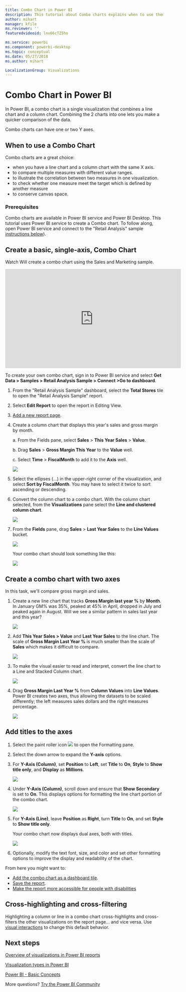 ```yaml
---
title: Combo Chart in Power BI
description: This tutorial about Combo charts explains when to use them and how to build them in Power BI service and Desktop.
author: mihart
manager: kfile
ms.reviewer: ''
featuredvideoid: lnv66cTZ5ho

ms.service: powerbi
ms.component: powerbi-desktop
ms.topic: conceptual
ms.date: 05/27/2018
ms.author: mihart

LocalizationGroup: Visualizations
---
```

# Combo Chart in Power BI
In Power BI, a combo chart is a single visualization that combines a line chart and a column chart. Combining the 2 charts into one lets you make a quicker comparison of the data.

Combo charts can have one or two Y axes.

## When to use a Combo Chart
Combo charts are a great choice:

* when you have a line chart and a column chart with the same X axis.
* to compare multiple measures with different value ranges.
* to illustrate the correlation between two measures in one visualization.
* to check whether one measure meet the target which is defined by another measure
* to conserve canvas space.

### Prerequisites
Combo charts are available in Power BI service and Power BI Desktop. This tutorial uses Power BI service to create a Combo chart. To follow along, open Power BI service and connect to the "Retail Analysis" sample [instructions below](#create)).


## Create a basic, single-axis, Combo Chart
Watch Will create a combo chart using the Sales and Marketing sample.

<iframe width="560" height="315" src="https://www.youtube.com/embed/lnv66cTZ5ho?list=PL1N57mwBHtN0JFoKSR0n-tBkUJHeMP2cP" frameborder="0" allowfullscreen></iframe>  

<a name="create"></a>
To create your own combo chart, sign in to Power BI service and select **Get Data \> Samples \> Retail Analysis Sample > Connect >Go to dashboard**.

1. From the "Retail Analysis Sample" dashboard, select the **Total Stores** tile to open the "Retail Analysis Sample" report.
2. Select **Edit Report** to open the report in Editing View.
3. [Add a new report page](power-bi-report-add-page.md).
4. Create a column chart that displays this year's sales and gross margin by month.

    a.  From the Fields pane, select **Sales** \> **This Year Sales** > **Value**.

    b.  Drag **Sales** \> **Gross Margin This Year** to the **Value** well.

    c.  Select **Time** \> **FiscalMonth** to add it to the **Axis** well.

    ![](media/power-bi-visualization-combo-chart/combotutorial1new.png)
5. Select the ellipses (...) in the upper-right corner of the visualization, and select **Sort by FiscalMonth**. You may have to select it twice to sort ascending or descending.

6. Convert the column chart to a combo chart. With the column chart selected, from the **Visualizations** pane select the **Line and clustered column chart**.

    ![](media/power-bi-visualization-combo-chart/converttocombo_new2.png)
7. From the **Fields** pane, drag **Sales** \> **Last Year Sales** to the **Line Values** bucket.

   ![](media/power-bi-visualization-combo-chart/linevaluebucket.png)

   Your combo chart should look something like this:

   ![](media/power-bi-visualization-combo-chart/combochartdone-new.png)

## Create a combo chart with two axes
In this task, we'll compare gross margin and sales.

1. Create a new line chart that tracks **Gross Margin last year %** by **Month**.  In January GM% was 35%, peaked at 45% in April, dropped in July and peaked again in August. Will we see a similar pattern in sales last year and this year?

   ![](media/power-bi-visualization-combo-chart/combo1_new.png)
2. Add **This Year Sales > Value** and **Last Year Sales** to the line chart. The scale of **Gross Margin Last Year %** is much smaller than the scale of **Sales** which makes it difficult to compare.      

   ![](media/power-bi-visualization-combo-chart/flatline_new.png)
3. To make the visual easier to read and interpret, convert the line chart to a Line and Stacked Column chart.

   ![](media/power-bi-visualization-combo-chart/converttocombo_new.png)
4. Drag **Gross Margin Last Year %** from **Column Values** into **Line Values**. Power BI creates two axes, thus allowing the datasets to be scaled differently; the left measures sales dollars and the right measures percentage.

   ![](media/power-bi-visualization-combo-chart/power-bi-combochart.png)    

## Add titles to the axes
1. Select the paint roller icon ![](media/power-bi-visualization-combo-chart/power-bi-paintroller.png) to open the Formatting pane.
2. Select the down arrow to expand the **Y-axis** options.
3. For **Y-Axis (Column)**, set **Position** to **Left**, set **Title** to **On**, **Style** to  **Show title only**, and **Display** as **Millions**.

   ![](media/power-bi-visualization-combo-chart/power-bi-y-axis-column.png)
4. Under **Y-Axis (Column)**, scroll down and ensure that **Show Secondary** is set to **On**. This displays options for formatting the line chart portion of the combo chart.

   ![](media/power-bi-visualization-combo-chart/power-bi-show-secondary.png)
5. For **Y-Axis (Line)**, leave **Position** as **Right**, turn **Title** to **On**, and set **Style** to **Show title only**.

   Your combo chart now displays dual axes, both with titles.

   ![](media/power-bi-visualization-combo-chart/power-bi-titles-on.png)

6. Optionally, modify the text font, size, and color and set other formatting options to improve the display and readability of the chart.

From here you might want to:

* [Add the combo chart as a dashboard tile](service-dashboard-tiles.md).
* [Save the report](service-report-save.md).
* [Make the report more accessible for people with disabilities](desktop-accessibility.md)

## Cross-highlighting and cross-filtering

Highlighting a column or line in a combo chart cross-highlights and cross-filters the other visualizations on the report page... and vice versa. Use [visual interactions](service-reports-visual-interactions.md) to change this default behavior.

## Next steps

[Overview of visualizations in Power BI reports](power-bi-report-visualizations.md)

[Visualization types in Power BI](power-bi-visualization-types-for-reports-and-q-and-a.md)

[Power BI - Basic Concepts](service-basic-concepts.md)

More questions? [Try the Power BI Community](http://community.powerbi.com/)
